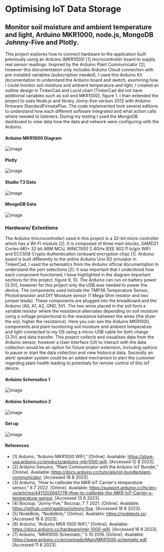 # Optimising IoT Data Storage
## Monitor soil moisture and ambient temperature and light, Arduino MKR1000, node.js, MongoDB Johnny-Five and Plotly. 

This project explores how to connect hardware to the application built previously using an Arduino (MKR1000) [1] microcontroller board to supply real sensor readings. 
Inspired by the Arduino Plant Communicator [2], however this documentation only includes Arduino Cloud connection with pre-installed variables (subscription needed). 
I used this Arduino Kit documentation to understand the Arduino board and sketch, examining how I could monitor soil moisture and ambient temperature and light, 
I created an outline design in TinkerCad and Lucid chart (TinkerCad did not have additional variables such as soil and MKR1000), figure 1. 
I than extended the project to uses Node.js and library Jonny-five version 2012 with Arduino firmware StandardFirmataPlus. 
The code implemented took several editions to understand how each different software integrated and what action calls where needed to listeners. 
During my testing I used the MongoDB dashboard to view data how the data and network were configuring with the Arduino.

#### Arduino MKR1000 Diagram
![image](https://github.com/leakydishes/arduino_tests/assets/79079577/2c9e54d2-9bb9-40a4-b92f-ef399017a241)


#### Plotly
![image](https://github.com/leakydishes/arduino_tests/assets/79079577/1ac04809-e7c6-4ae0-911c-6b7e07f8d5e4)


#### Studio T3 Data
![image](https://github.com/leakydishes/arduino_tests/assets/79079577/e223ef83-9e62-406d-b3b5-28c48c7b2221)

#### MongoDB Data
![image](https://github.com/leakydishes/arduino_tests/assets/79079577/58a3d872-3f19-4105-922f-b051e3288639)


### Hardware/ Extentions
The Arduino (microcontroller) used in this project is a 32-bit micro controller which has a WI-FI module [2]. 
It is composed of three main blocks, SAMD21 Cortex-M0+ 32 bit ARM MCU, WINC1500 2.4GHx IEEE 802.11 b/g/n WIFI and ECC508 Crypto Authentication (onboard encryption chip) [1]. 
Arduino board is built differently to the online Arduino Uno R3 simulator in TinkerCad, I used the schematics from the Arduino official documentation to understand the port selections [2]. 
It was important that I understood how each component functioned, I have highlighted in the diagram important sections for this project, figure 9, 10. 
The Arduino can run on battery power (3.3V), however for this project only the USB was needed to power the device. The components used include the TMP36 Temperature Sensor, Phototransistor and DIY Moisture sensor (1 Mega Ohm resistor and two jumper leads). 
These components are plugged into the breadboard and the Arduino (A0, A1, A2, GND, 5V). 
The two wires placed in the soil form a variable resistor where the resistance alternates depending on soil moisture using a voltage proportional to the resistance between the wires (the dryer the soil, higher the resistance). 
Here you can see the Arduino MKR1000, components and plant monitoring soil moisture and ambient temperature and light connected to my OS using a micro-USB cable for both charge (3.3V) and data transfer. 
This project collects and visualises data from the Arduino sensor, however a User interface (UI) to interact with the data collection would be an option for future project extension, including options to pause or start the data collection and view historical data. 
Secondly an alert/ speaker system could be an added mechanism to alert the customer regarding plant health leading to potentials for remote control of this IoT device.

#### Arduino Schematics 1
![image](https://github.com/leakydishes/arduino_tests/assets/79079577/4b2f9fdc-e756-4df7-a0b0-eadffa1aeff2)

#### Arduino Schematics 2
![image](https://github.com/leakydishes/arduino_tests/assets/79079577/f1887712-021d-45d0-bc3f-c9dd64e299fc)

#### Set up
![image](https://github.com/leakydishes/arduino_tests/assets/79079577/8667bbdc-2b41-4907-91dc-cf28d7d4f775)

#### References
- [1] 	Arduino, “Arduino MKR1000 WIFI,” [Online]. Available: https://store-usa.arduino.cc/products/arduino-mkr1000-wifi. [Accessed 12 8 2023].
- [2] 	Arduino Genuino, “Plant Communicator with the Arduino IoT Bundle,” [Online]. Available: https://docs.arduino.cc/tutorials/iot-bundle/plant-communicator. [Accessed 18 8 2023].
- [3] 	Arduino, “How to calibrate the MKR IoT Carrier's temperature sensor,” 8 7 2022. [Online]. Available: https://support.arduino.cc/hc/en-us/articles/4411202645778-How-to-calibrate-the-MKR-IoT-Carrier-s-temperature-sensor. [Accessed 13 8 2023].
- [4] 	Bocoup, “Jonny-five,” Bocoup, 7 7 2021. [Online]. Available: https://github.com/rwaldron/johnny-five. [Accessed 18 8 2023].
- [5] 	NodeBots, “NodeBots,” [Online]. Available: https://nodebots.io/. [Accessed 18 8 2023].
- [6] 	Arduino, “Arduino MKR 1000 WIFI,” [Online]. Available: https://docs.arduino.cc/hardware/mkr-1000-wifi. [Accessed 16 8 2023].
- [7] 	Arduino, “MKR1000 Schematic,” 5 10 2016. [Online]. Available: https://www.arduino.cc/en/uploads/Main/MKR1000-schematic.pdf. [Accessed 11 8 2023].
